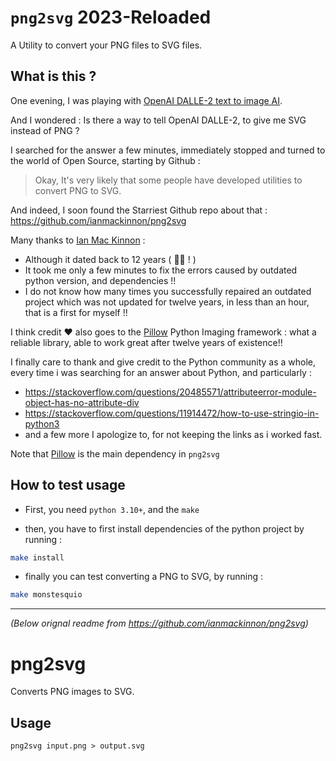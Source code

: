 # `png2svg` 2023-Reloaded 

A Utility to convert your PNG files to SVG files.

## What is this ?

One evening, I was playing with [OpenAI DALLE-2 text to image AI](https://labs.openai.com/).

And I wondered : Is there a way to tell OpenAI DALLE-2, to give me SVG instead of PNG ?

I searched for the answer a few minutes, immediately stopped and turned to the world of Open Source, starting by Github :

> Okay, It's very likely that some people have developed utilities to convert PNG to SVG.

And indeed, I soon found the Starriest Github repo about that : https://github.com/ianmackinnon/png2svg

Many thanks to [Ian Mac Kinnon](https://github.com/ianmackinnon) : 
* Although it dated back to 12 years ( :face_exhaling: ! )
* It took me only a few minutes to fix the errors caused by outdated python version, and dependencies !! 
* I do not know how many times you successfully repaired an outdated project which was not updated for twelve years, in less than an hour, that is a first for myself !!

I think credit :heart: also goes to the [Pillow](https://pillow.readthedocs.io/en/stable/) Python Imaging framework : what a reliable library, able to work great after twelve years of existence!!


I finally care to thank and give credit to the Python community as a whole, every time i was searching for an answer about Python, and particularly : 

* https://stackoverflow.com/questions/20485571/attributeerror-module-object-has-no-attribute-div
* https://stackoverflow.com/questions/11914472/how-to-use-stringio-in-python3
* and a few more I apologize to, for not keeping the links as i worked fast.

Note that [Pillow](https://github.com/python-pillow/Pillow) is the main dependency in `png2svg`

## How to test usage

* First, you need `python 3.10+`, and the `make`

* then, you have to first install dependencies of the python project by running : 

```bash
make install
```

* finally you can test converting a PNG to SVG, by running : 

```bash
make monstesquio
```

---

_(Below orignal readme from https://github.com/ianmackinnon/png2svg)_

# png2svg

Converts PNG images to SVG.

## Usage

    png2svg input.png > output.svg